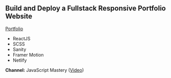 ## Build and Deploy a Fullstack Responsive Portfolio Website

[Portfolio](https://project-micael-portfolio.netlify.app/)

- ReactJS
- SCSS
- Sanity
- Framer Motion
- Netlify 

**Channel:** JavaScript Mastery
([Video](https://www.youtube.com/watch?v=3HNyXCPDQ7Q&ab_channel=JavaScriptMastery))


